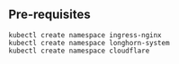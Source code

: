 ## Pre-requisites

```
kubectl create namespace ingress-nginx
kubectl create namespace longhorn-system
kubectl create namespace cloudflare
```
